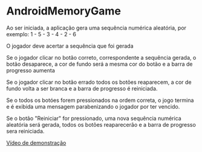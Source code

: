 # AndroidMemoryGame
 
 Ao ser iniciada, a aplicação gera uma sequência numérica aleatória, por exemplo: 1 - 5 - 3 - 4 - 2 - 6
 
 O jogador deve acertar a sequência que foi gerada
 
 Se o jogador clicar no botão correto, correspondente a sequência gerada, o botão desaparece, a cor de fundo será a mesma cor do botão e a barra de progresso aumenta
 
 Se o jogador clicar no botão errado todos os botões reaparecem, a cor de fundo volta a ser branca e a barra de progresso é reiniciada.
 
 Se o todos os botóes forem pressionados na ordem correta, o jogo termina e é exibida uma mensagem parabenizando o jogador por ter vencido.
 
 Se o botão "Reiniciar" for pressionado, uma nova sequência numérica aleatória será gerada, todos os botões reaparecerão e a barra de progresso sera reiniciada.
 
[Vídeo de demonstração](https://drive.google.com/file/d/15Rmg_-0EhhSK2qYwNmk7-3Wb7B-aZUf9/view?usp=sharing)

